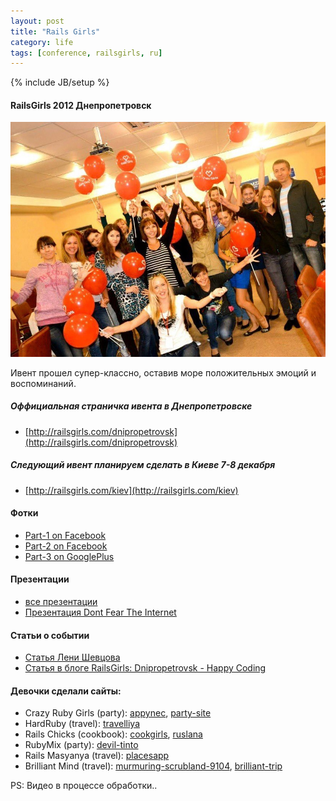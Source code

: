 ```yaml
---
layout: post
title: "Rails Girls"
category: life
tags: [conference, railsgirls, ru]
---
```

{% include JB/setup %}



#### RailsGirls 2012 Днепропетровск

![RailsGirls 2012 Днепропетровск](/images/life/railsgirls.jpg "RailsGirls 2012 Днепропетровск")

Ивент прошел супер-классно, оставив море положительных эмоций и воспоминаний.

##### Оффициальная страничка ивента в Днепропетровске
* [http://railsgirls.com/dnipropetrovsk](http://railsgirls.com/dnipropetrovsk)

##### Следующий ивент планируем сделать в Киеве 7-8 декабря
* [http://railsgirls.com/kiev](http://railsgirls.com/kiev)

<!-- -**-END-**- --> 
#### Фотки 
* [Part-1 on Facebook](http://www.facebook.com/media/set/?set=a.195389347262361.48964.163129323821697&type=3)
* [Part-2 on Facebook](http://www.facebook.com/media/set/?set=a.195392280595401.48965.163129323821697&type=3)
* [Part-3 on GooglePlus](https://plus.google.com/photos/108854724146968003782/albums/5796468822708486961)

#### Презентации 
* [все презентации]( https://speakerdeck.com/u/rg_ukraine)
* [Презентация Dont Fear The Internet]( http://dont-fear-internet.pp.ua/)

#### Статьи о событии
* [Статья Лени Шевцова](http://leonid.shevtsov.me/ru/railsgirls-2012-post-mortem)
* [Статья в блоге RailsGirls: Dnipropetrovsk - Happy Сoding](http://blog.railsgirls.com/post/33651656873/railsgirls-dnipropetrovsk-happy-coding)



#### Девочки сделали сайты:

* Crazy Ruby Girls (party): [appynec](http://appynec.herokuapp.com), [party-site](http://party-site.herokuapp.com)
* HardRuby (travel): [travelliya](http://travelliya.herokuapp.com)
* Rails Chicks (cookbook): [cookgirls](http://cookgirls.herokuapp.com), [ruslana](http://ruslana.herokuapp.com)
* RubyMix (party): [devil-tinto](http://devil-tinto.herokuapp.com)
* Rails Masyanya (travel): [placesapp](http://placesapp.herokuapp.com)
* Brilliant Mind (travel): [murmuring-scrubland-9104](http://murmuring-scrubland-9104.herokuapp.com), [brilliant-trip](http://brilliant-trip.herokuapp.com)



PS: Видео в процессе обработки..
